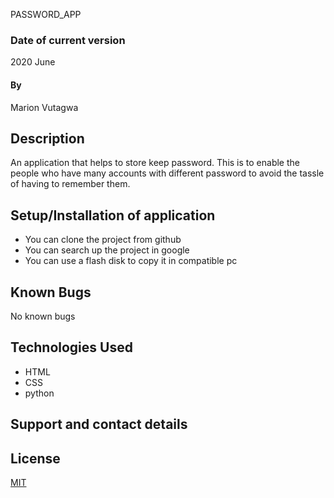  PASSWORD_APP
### Date of current version
 2020 June
#### By 
 Marion Vutagwa
## Description
 An application that helps to store keep password. This is to enable the people who have many accounts with different password to avoid the tassle of having to remember them. 
## Setup/Installation of application
 * You can clone the project from github
 * You can search up the project in google
 * You can use a flash disk to copy it in compatible pc 
## Known Bugs
 No known bugs
## Technologies Used
 - HTML
 - CSS
 - python
## Support and contact details
## License
[MIT](https://choosealicense.com/licenses/mit/)